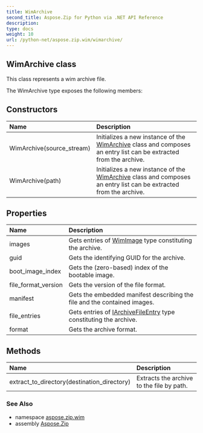 ```yaml
---
title: WimArchive
second_title: Aspose.Zip for Python via .NET API Reference
description: 
type: docs
weight: 10
url: /python-net/aspose.zip.wim/wimarchive/
---
```


## WimArchive class

This class represents a wim archive file.

The WimArchive type exposes the following members:
## Constructors
| Name | Description |
| :- | :- |
|WimArchive(source_stream)|Initializes a new instance of the [WimArchive](/zip/python-net/aspose.zip.wim/wimarchive/) class and composes an entry list can be extracted from the archive.|
|WimArchive(path)|Initializes a new instance of the [WimArchive](/zip/python-net/aspose.zip.wim/wimarchive/) class and composes an entry list can be extracted from the archive.|
## Properties
| Name | Description |
| :- | :- |
|images|Gets entries of [WimImage](/zip/python-net/aspose.zip.wim/wimimage/) type constituting the archive.|
|guid|Gets the identifying GUID for the archive.|
|boot_image_index|Gets the (zero-based) index of the bootable image.|
|file_format_version|Gets the version of the file format.|
|manifest|Gets the embedded manifest describing the file and the contained images.|
|file_entries|Gets entries of [IArchiveFileEntry](/zip/python-net/aspose.zip/iarchivefileentry/) type constituting the archive.|
|format|Gets the archive format.|
## Methods
| Name | Description |
| :- | :- |
|extract_to_directory(destination_directory)|Extracts the archive to the file by path.|

### See Also

* namespace [aspose.zip.wim](/zip/python-net/aspose.zip.wim/)
* assembly [Aspose.Zip](/zip/python-net/)

